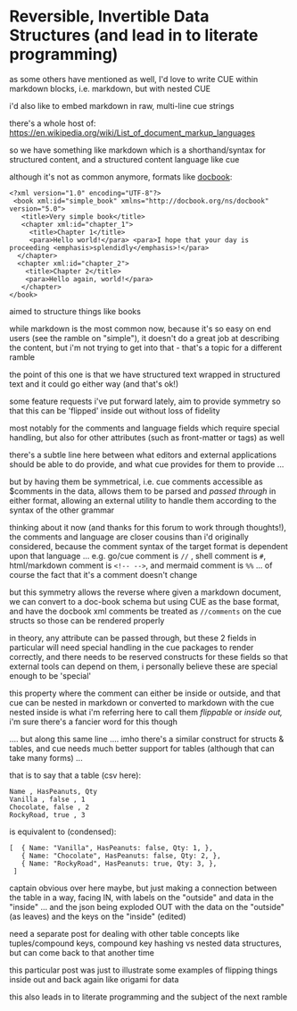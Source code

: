 # Reversible, Invertible Data Structures (and lead in to literate programming)

as some others have mentioned as well, I'd love to write CUE within markdown blocks, i.e. markdown, but with nested CUE

i'd also like to embed markdown in raw, multi-line cue strings

there's a whole host of: https://en.wikipedia.org/wiki/List_of_document_markup_languages

so we have something like markdown which is a shorthand/syntax for structured content, and a structured content language like cue

although it's not as common anymore, formats like [docbook](https://docbook.org/):

```
<?xml version="1.0" encoding="UTF-8"?>
 <book xml:id="simple_book" xmlns="http://docbook.org/ns/docbook" version="5.0">
   <title>Very simple book</title>
   <chapter xml:id="chapter_1">
     <title>Chapter 1</title>
     <para>Hello world!</para> <para>I hope that your day is proceeding <emphasis>splendidly</emphasis>!</para> 
  </chapter>
  <chapter xml:id="chapter_2"> 
    <title>Chapter 2</title> 
    <para>Hello again, world!</para>
   </chapter>
</book>
```

aimed to structure things like books

while markdown is the most common now, because it's so easy on end users (see the ramble on "simple"), it doesn't do a great job at describing the content, but i'm not trying to get into that - that's a topic for a different ramble

the point of this one is that we have structured text wrapped in structured text and it could go either way (and that's ok!)

some feature requests i've put forward lately, aim to provide symmetry so that this can be 'flipped' inside out without loss of fidelity

most notably for the comments and language fields which require special handling, but also for other attributes (such as front-matter or tags) as well

there's a subtle line here between what editors and external applications should be able to do provide, and what cue provides for them to provide ...

but by having them be symmetrical, i.e. cue comments accessible as $comments in the data, allows them to be parsed and *passed through* in either format, allowing an external utility to handle them according to the syntax of the other grammar

thinking about it now (and thanks for this forum to work through thoughts!), the comments and language are closer cousins than i'd originally considered, because the comment syntax of the target format is dependent upon that language ... e.g. go/cue comment is `//` , shell comment is `#`, html/markdown comment is `<!-- -->`, and mermaid comment is `%%` ... of course the fact that it's a comment doesn't change

but this symmetry allows the reverse where given a markdown document, we can convert to a doc-book schema but using CUE as the base format, and have the docbook xml comments be treated as `//comments` on the cue structs so those can be rendered properly

in theory, any attribute can be passed through, but these 2 fields in particular will need special handling in the cue packages to render correctly, and there needs to be reserved constructs for these fields so that external tools can depend on them, i personally believe these are special enough to be 'special'

this property where the comment can either be inside or outside, and that cue can be nested in markdown or converted to markdown with the cue nested inside is what i'm referring here to call them *flippable* or *inside out,* i'm sure there's a fancier word for this though

.... but along this same line .... imho there's a similar construct for structs & tables, and cue needs much better support for tables (although that can take many forms) ...

that is to say that a table (csv here):

```
Name , HasPeanuts, Qty 
Vanilla , false , 1 
Chocolate, false , 2 
RockyRoad, true , 3
```

is equivalent to (condensed):

```
[  { Name: "Vanilla", HasPeanuts: false, Qty: 1, },
   { Name: "Chocolate", HasPeanuts: false, Qty: 2, }, 
   { Name: "RockyRoad", HasPeanuts: true, Qty: 3, },
 ]
```

captain obvious over here maybe, but just making a connection between the table in a way, facing IN, with labels on the "outside" and data in the "inside" ... and the json being exploded OUT with the data on the "outside" (as leaves) and the keys on the "inside" (edited)

need a separate post for dealing with other table concepts like tuples/compound keys, compound key hashing vs nested data structures, but can come back to that another time

this particular post was just to illustrate some examples of flipping things inside out and back again like origami for data

this also leads in to literate programming and the subject of the next ramble
